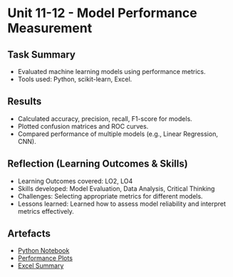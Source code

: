 # Unit 11-12 - Model Performance Measurement

## Task Summary
- Evaluated machine learning models using performance metrics.
- Tools used: Python, scikit-learn, Excel.

## Results
- Calculated accuracy, precision, recall, F1-score for models.
- Plotted confusion matrices and ROC curves.
- Compared performance of multiple models (e.g., Linear Regression, CNN).

## Reflection (Learning Outcomes & Skills)
- Learning Outcomes covered: LO2, LO4
- Skills developed: Model Evaluation, Data Analysis, Critical Thinking
- Challenges: Selecting appropriate metrics for different models.
- Lessons learned: Learned how to assess model reliability and interpret metrics effectively.

## Artefacts
- [Python Notebook](../../artefacts/model_performance.ipynb)
- [Performance Plots](../../artefacts/model_performance.png)
- [Excel Summary](../../artefacts/model_performance.xlsx)
